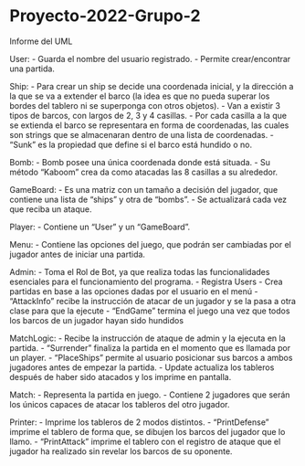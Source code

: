 # Proyecto-2022-Grupo-2

Informe del UML

User:
	-   Guarda el nombre del usuario registrado.
    -   Permite crear/encontrar una partida.

Ship:
    -	Para crear un ship se decide una coordenada inicial, y la dirección a la que se va a extender el barco (la idea es que no pueda superar los bordes del tablero ni se superponga con otros objetos).
    -	Van a existir 3 tipos de barcos, con largos de 2, 3 y 4 casillas.
    -	Por cada casilla a la que se extienda el barco se representara en forma de coordenadas, las cuales son strings que se almacenaran dentro de una lista de coordenadas.
    -	“Sunk” es la propiedad que define si el barco está hundido o no.

Bomb:
    -	Bomb posee una única coordenada donde está situada.
    -	Su método “Kaboom” crea da como atacadas las 8 casillas a su alrededor.

GameBoard:
    -	Es una matriz con un tamaño a decisión del jugador, que contiene una lista de “ships” y otra de “bombs”.
    -	Se actualizará cada vez que reciba un ataque.

Player:
    -	Contiene un “User” y un “GameBoard”.

Menu:
    -	Contiene las opciones del juego, que podrán ser cambiadas por el jugador antes de iniciar una partida.

Admin:
    -	Toma el Rol de Bot, ya que realiza todas las funcionalidades esenciales para el funcionamiento del programa.
    -	Registra Users
    -	Crea partidas en base a las opciones dadas por el usuario en el menú
    -	“AttackInfo” recibe la instrucción de atacar de un jugador y se la pasa a otra clase para que la ejecute
    -	“EndGame” termina el juego una vez que todos los barcos de un jugador hayan sido hundidos

MatchLogic:
    -	Recibe la instrucción de ataque de admin y la ejecuta en la partida.
    -	“Surrender” finaliza la partida en el momento que es llamada por un player.
    -	“PlaceShips” permite al usuario posicionar sus barcos a ambos jugadores antes de empezar la partida.
    -	Update actualiza los tableros después de haber sido atacados y los imprime en pantalla.

Match:
    -	Representa la partida en juego.
    -	Contiene 2 jugadores que serán los únicos capaces de atacar los tableros del otro jugador.
    
Printer:
    -	Imprime los tableros de 2 modos distintos.
    -	“PrintDefense” imprime el tablero de forma que, se dibujen los barcos del jugador que lo llamo.
    -	“PrintAttack” imprime el tablero con el registro de ataque que el jugador ha realizado sin revelar los barcos de su oponente.